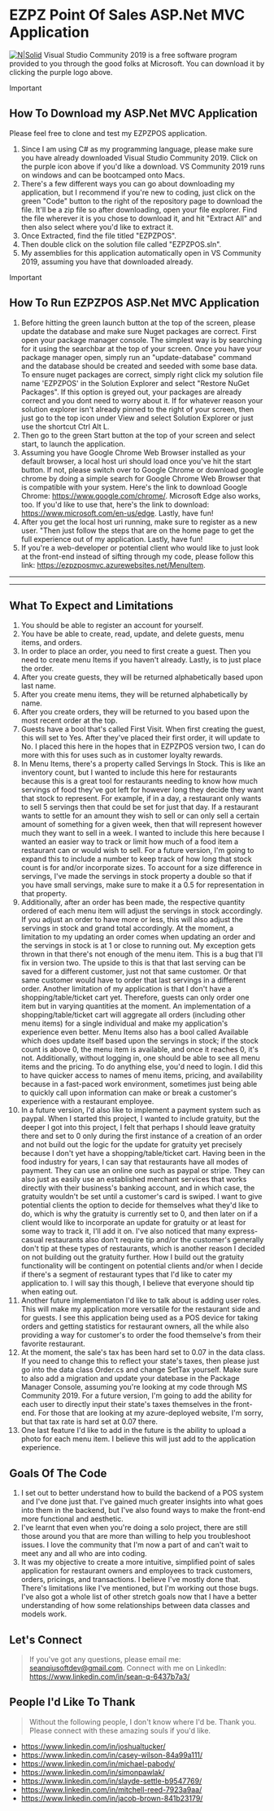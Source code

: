 EZPZ Point Of Sales ASP.Net MVC Application
============================================

[![N|Solid](https://encrypted-tbn0.gstatic.com/images?q=tbn%3AANd9GcShNr_qvEhshsb5yO_f4jm061arTxC6JtT6mA&usqp=CAU)](https://visualstudio.microsoft.com/vs/community/ "VS Community 2019")
Visual Studio Community 2019 is a free software program provided to you through the good folks at Microsoft. You can download it by clicking the purple logo above.


> [!IMPORTANT]
> How To Download my ASP.Net MVC Application
>-------------------------
> Please feel free to clone and test my EZPZPOS application.
> 1. Since I am using C# as my programming language, please make sure you have already downloaded Visual Studio Community 2019. Click on the purple icon above if you'd like a download. VS Community 2019 runs on windows and can be bootcamped onto Macs.
> 2. There's a few different ways you can go about downloading my application, but I recommend if you're new to coding, just click on the green "Code" button to the right of the repository page to download the file. It'll be a zip file so after downloading, open your file explorer. Find the file wherever it is you chose to download it, and hit "Extract All" and then also select where you'd like to extract it. 
> 3. Once Extracted, find the file titled "EZPZPOS". 
> 4. Then double click on the solution file called "EZPZPOS.sln".
> 5. My assemblies for this application automatically open in VS Community 2019, assuming you have that downloaded already.


> [!IMPORTANT]
> How To Run EZPZPOS ASP.Net MVC Application
>---------------------------------------------
> 1. Before hitting the green launch button at the top of the screen, please update the database and make sure Nuget packages are correct. First open your package manager console. The simplest way is by searching for it using the searchbar at the top of your screen. Once you have your package manager open, simply run an "update-database" command and the database should be created and seeded with some base data. To ensure nuget packages are correct, simply right click my solution file name 'EZPZPOS' in the Solution Explorer and select "Restore NuGet Packages". If this option is greyed out, your packages are already correct and you dont need to worry about it. If for whatever reason your solution explorer isn't already pinned to the right of your screen, then just go to the top icon under View and select Solution Explorer or just use the shortcut Ctrl Alt L.
> 2. Then go to the green Start button at the top of your screen and select start, to launch the application. 
> 3. Assuming you have Google Chrome Web Browser installed as your default browser, a local host uri should load once you've hit the start button. If not, please switch over to Google Chrome or download google chrome by doing a simple search for Google Chrome Web Browser that is compatible with your system. Here's the link to download Google Chrome: https://www.google.com/chrome/. Microsoft Edge also works, too. If you'd like to use that, here's the link to download: https://www.microsoft.com/en-us/edge. Lastly, have fun!
> 4. After you get the local host uri running, make sure to register as a new user. "Then just follow the steps that are on the home page to get the full experience out of my application. Lastly, have fun!
> 5. If you're a web-developer or potential client who would like to just look at the front-end instead of sifting through my code, please follow this link: https://ezpzposmvc.azurewebsites.net/MenuItem.
>-----------------------------------------------------------------------------------------------------
>-----------------------------------------------------------------------------------------------------

## What To Expect and Limitations
1. You should be able to register an account for yourself. 
2. You have be able to create, read, update, and delete guests, menu items, and orders.
3. In order to place an order, you need to first create a guest. Then you need to create menu Items if you haven't already. Lastly, is to just place the order. 
4. After you create guests, they will be returned alphabetically based upon last name.
5. After you create menu items, they will be returned alphabetically by name. 
6. After you create orders, they will be returned to you based upon the most recent order at the top. 
7. Guests have a bool that's called First Visit. When first creating the guest, this will set to Yes. After they've placed their first order, it will update to No. I placed this here in the hopes that in EZPZPOS version two, I can do more with this for uses such as in customer loyalty rewards. 
8. In Menu Items, there's a property called Servings In Stock. This is like an inventory count, but I wanted to include this here for restaurants because this is a great tool for restaurants needing to know how much servings of food they've got left for however long they decide they want that stock to represent. For example, if in a day, a restaurant only wants to sell 5 servings then that could be set for just that day. If a restaurant wants to settle for an amount they wish to sell or can only sell a certain amount of something for a given week, then that will represent however much they want to sell in a week. I wanted to include this here because I wanted an easier way to track or limit how much of a food item a restaurant can or would wish to sell. For a future version, I'm going to expand this to include a number to keep track of how long that stock count is for and/or incorporate sizes. To account for a size difference in servings, I've made the servings in stock property a double so that if you have small servings, make sure to make it a 0.5 for representation in that property. 
9. Additionally, after an order has been made, the respective quantity ordered of each menu item will adjust the servings in stock accordingly. If you adjust an order to have more or less, this will also adjust the servings in stock and grand total accordingly. At the moment, a limitation to my updating an order comes when updating an order and the servings in stock is at 1 or close to running out. My exception gets thrown in that there's not enough of the menu item. This is a bug that I'll fix in version two. The upside to this is that that last serving can be saved for a different customer, just not that same customer. Or that same customer would have to order that last servings in a different order. Another limitation of my application is that I don't have a shopping/table/ticket cart yet. Therefore, guests can only order one item but in varying quantities at the moment. An implementation of a shopping/table/ticket cart will aggregate all orders (including other menu items) for a single individual and make my application's experience even better. Menu Items also has a bool called Available which does update itself based upon the servings in stock; if the stock count is above 0, the menu item is available, and once it reaches 0, it's not. Additionally, without logging in, one should be able to see all menu items and the pricing. To do anything else, you'd need to login. I did this to have quicker access to names of menu items, pricing, and availability because in a fast-paced work environment, sometimes just being able to quickly call upon information can make or break a customer's experience with a restaurant employee. 
10. In a future version, I'd also like to implement a payment system such as paypal. When I started this project, I wanted to include gratuity, but the deeper I got into this project, I felt that perhaps I should leave gratuity there and set to 0 only during the first instance of a creation of an order and not build out the logic for the update for gratuity yet precisely because I don't yet have a shopping/table/ticket cart. Having been in the food industry for years, I can say that restaurants have all modes of payment. They can use an online one such as paypal or stripe. They can also just as easily use an established merchant services that works directly with their business's banking account, and in which case, the gratuity wouldn't be set until a customer's card is swiped. I want to give potential clients the option to decide for themselves what they'd like to do, which is why the gratuity is currently set to 0, and then later on if a client would like to incorporate an update for gratuity or at least for some way to track it, I'll add it on. I've also noticed that many express-casual restaurants also don't require tip and/or the customer's generally don't tip at these types of restaurants, which is another reason I decided on not building out the gratuity further. How I build out the gratuity functionality will be contingent on potential clients and/or when I decide if there's a segment of restaurant types that I'd like to cater my application to. I will say this though, I believe that everyone should tip when eating out. 
11. Another future implementiaton I'd like to talk about is adding user roles. This will make my application more versatile for the restaurant side and for guests. I see this application being used as a POS device for taking orders and getting statistics for restaurant owners, all the while also providing a way for customer's to order the food themselve's from their favorite restaurant.  
12. At the moment, the sale's tax has been hard set to 0.07 in the data class. If you need to change this to reflect your state's taxes, then please just go into the data class Order.cs and change SetTax yourself. Make sure to also add a migration and update your datebase in the Package Manager Console, assuming you're looking at my code through MS Community 2019. For a future version, I'm going to add the ability for each user to directly input their state's taxes themselves in the front-end. For those that are looking at my azure-deployed website, I'm sorry, but that tax rate is hard set at 0.07 there. 
13. One last feature I'd like to add in the future is the ability to upload a photo for each menu item. I believe this will just add to the application experience. 

## Goals Of The Code
1. I set out to better understand how to build the backend of a POS system and I've done just that. I've gained much greater insights into what goes into them in the backend, but I've also found ways to make the front-end more functional and aesthetic.
2. I've learnt that even when you're doing a solo project, there are still those around you that are more than willing to help you troubleshoot issues. I love the community that I'm now a part of and can't wait to meet any and all who are into coding. 
3. It was my objective to create a more intuitive, simplified point of sales application for restaurant owners and employees to track customers, orders, pricings, and transactions. I believe I've mostly done that. There's limitations like I've mentioned, but I'm working out those bugs. I've also got a whole list of other stretch goals now that I have a better understanding of how some relationships between data classes and models work. 

## Let's Connect
> If you've got any questions, please email me: seanqiusoftdev@gmail.com. 
> Connect with me on LinkedIn: https://www.linkedin.com/in/sean-q-6437b7a3/

## People I'd Like To Thank
> Without the following people, I don't know where I'd be. Thank you. Please connect with these amazing souls if you'd like. 
* https://www.linkedin.com/in/joshualtucker/
* https://www.linkedin.com/in/casey-wilson-84a99a111/
* https://www.linkedin.com/in/michael-pabody/
* https://www.linkedin.com/in/simonpawlak/
* https://www.linkedin.com/in/slayde-settle-b9547769/
* https://www.linkedin.com/in/mitchell-reed-7923a9aa/
* https://www.linkedin.com/in/jacob-brown-841b23179/
